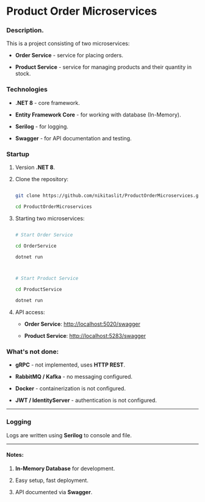 # Product Order Microservices



### Description.

This is a project consisting of two microservices:



- **Order Service** - service for placing orders.

- **Product Service** - service for managing products and their quantity in stock.



### Technologies

- **.NET 8** - core framework.

- **Entity Framework Core** - for working with database (In-Memory).

- **Serilog** - for logging.

- **Swagger** - for API documentation and testing.



### Startup



1. Version **.NET 8**.

2. Clone the repository:

    ```bash

    git clone https://github.com/nikitaslit/ProductOrderMicroservices.git

    cd ProductOrderMicroservices

    ```

3. Starting two microservices:

    ```bash

    # Start Order Service

    cd OrderService

    dotnet run



    # Start Product Service

    cd ProductService

    dotnet run

    ```



4. API access:

    - **Order Service**: [http://localhost:5020/swagger](http://localhost:5020/swagger)

    - **Product Service**: [http://localhost:5283/swagger](http://localhost:5283/swagger)



### What's not done:

- **gRPC** - not implemented, uses **HTTP REST**.

- **RabbitMQ / Kafka** - no messaging configured.

- **Docker** - containerization is not configured.

- **JWT / IdentityServer** - authentication is not configured.



---



### Logging

Logs are written using **Serilog** to console and file.



---



#### Notes:

1. **In-Memory Database** for development.

2. Easy setup, fast deployment.

3. API documented via **Swagger**.

